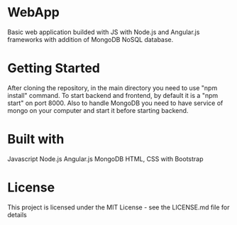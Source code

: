 # WebApp
Basic web application builded with JS with Node.js and Angular.js frameworks with addition of MongoDB NoSQL database.

# Getting Started
After cloning the repository, in the main directory you need to use "npm install" command.
To start backend and frontend, by default it is a "npm start" on port 8000.
Also to handle MongoDB you need to have service of mongo on your computer and start it before starting backend.

# Built with
Javascript
Node.js
Angular.js
MongoDB
HTML, CSS with Bootstrap

# License
This project is licensed under the MIT License - see the LICENSE.md file for details
